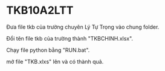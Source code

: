 # TKB10A2LTT

Đưa file tkb của trường chuyên Lý Tự Trọng vào chung folder.

Đổi tên file tkb của trường thành "TKBCHINH.xlsx".

Chạy file python bằng "RUN.bat".

mở file "TKB.xlxs" lên và có thành quả.
